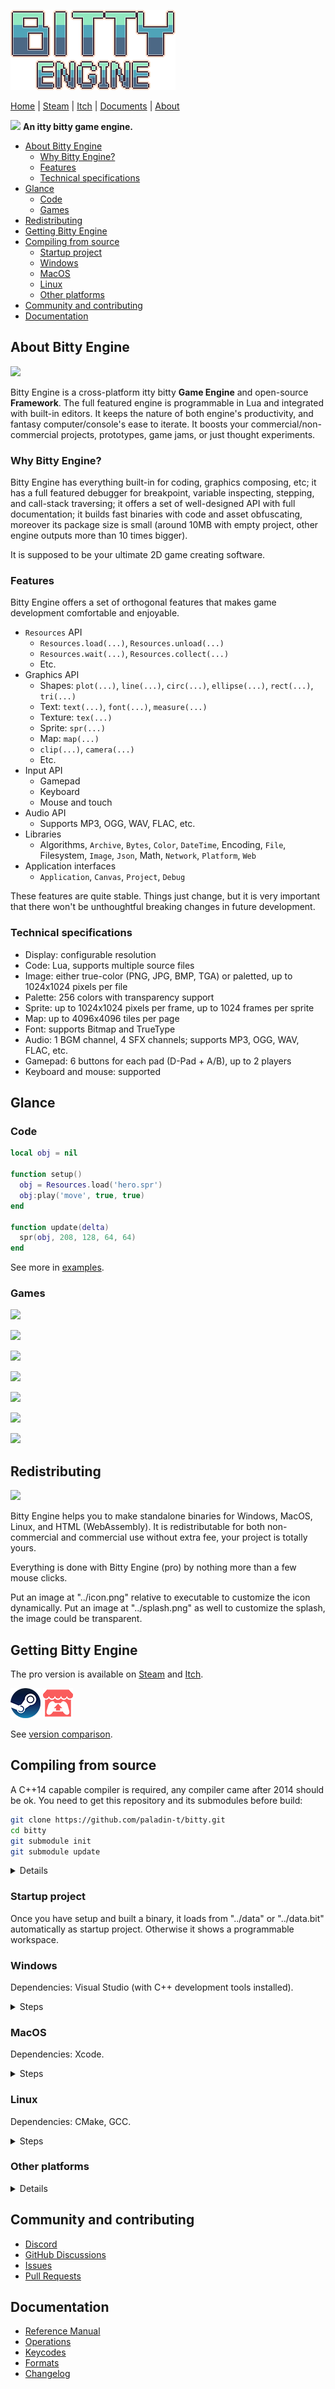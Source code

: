 ![](docs/imgs/logo.png)

[Home](https://paladin-t.github.io/bitty/index.html) | [Steam](https://store.steampowered.com/app/1386180/) | [Itch](https://tonywang.itch.io/bitty) | [Documents](https://paladin-t.github.io/bitty/documents.html) | [About](https://paladin-t.github.io/bitty/about.html)

![](docs/imgs/floppy.gif) **An itty bitty game engine.**

* [About Bitty Engine](#about-bitty-engine)
	* [Why Bitty Engine?](#why-bitty-engine)
	* [Features](#features)
	* [Technical specifications](#technical-specifications)
* [Glance](#glance)
	* [Code](#code)
	* [Games](#games)
* [Redistributing](#redistributing)
* [Getting Bitty Engine](#getting-bitty-engine)
* [Compiling from source](#compiling-from-source)
	* [Startup project](#startup-project)
	* [Windows](#windows)
	* [MacOS](#macos)
	* [Linux](#linux)
	* [Other platforms](#other-platforms)
* [Community and contributing](#community-and-contributing)
* [Documentation](#documentation)

## About Bitty Engine

![](docs/imgs/banner_coding.png)

Bitty Engine is a cross-platform itty bitty **Game Engine** and open-source **Framework**. The full featured engine is programmable in Lua and integrated with built-in editors. It keeps the nature of both engine's productivity, and fantasy computer/console's ease to iterate. It boosts your commercial/non-commercial projects, prototypes, game jams, or just thought experiments.

### Why Bitty Engine?

Bitty Engine has everything built-in for coding, graphics composing, etc; it has a full featured debugger for breakpoint, variable inspecting, stepping, and call-stack traversing; it offers a set of well-designed API with full documentation; it builds fast binaries with code and asset obfuscating, moreover its package size is small (around 10MB with empty project, other engine outputs more than 10 times bigger).

It is supposed to be your ultimate 2D game creating software.

### Features

Bitty Engine offers a set of orthogonal features that makes game development comfortable and enjoyable.

* `Resources` API
	* `Resources.load(...)`, `Resources.unload(...)`
	* `Resources.wait(...)`, `Resources.collect(...)`
	* Etc.
* Graphics API
	* Shapes: `plot(...)`, `line(...)`, `circ(...)`, `ellipse(...)`, `rect(...)`, `tri(...)`
	* Text: `text(...)`, `font(...)`, `measure(...)`
	* Texture: `tex(...)`
	* Sprite: `spr(...)`
	* Map: `map(...)`
	* `clip(...)`, `camera(...)`
	* Etc.
* Input API
	* Gamepad
	* Keyboard
	* Mouse and touch
* Audio API
	* Supports MP3, OGG, WAV, FLAC, etc.
* Libraries
	* Algorithms, `Archive`, `Bytes`, `Color`, `DateTime`, Encoding, `File`, Filesystem, `Image`, `Json`, Math, `Network`, `Platform`, `Web`
* Application interfaces
	* `Application`, `Canvas`, `Project`, `Debug`

These features are quite stable. Things just change, but it is very important that there won't be unthoughtful breaking changes in future development.

### Technical specifications

* Display: configurable resolution
* Code: Lua, supports multiple source files
* Image: either true-color (PNG, JPG, BMP, TGA) or paletted, up to 1024x1024 pixels per file
* Palette: 256 colors with transparency support
* Sprite: up to 1024x1024 pixels per frame, up to 1024 frames per sprite
* Map: up to 4096x4096 tiles per page
* Font: supports Bitmap and TrueType
* Audio: 1 BGM channel, 4 SFX channels; supports MP3, OGG, WAV, FLAC, etc.
* Gamepad: 6 buttons for each pad (D-Pad + A/B), up to 2 players
* Keyboard and mouse: supported

## Glance

### Code

```lua
local obj = nil

function setup()
  obj = Resources.load('hero.spr')
  obj:play('move', true, true)
end

function update(delta)
  spr(obj, 208, 128, 64, 64)
end
```

See more in [examples](examples).

### Games

![](docs/imgs/game1_2048.png)

![](docs/imgs/game2_reversi.png)

![](docs/imgs/game3_boing.png)

![](docs/imgs/game4_sweeper.png)

![](docs/imgs/game5_platformer.png)

![](docs/imgs/game6_rpg.png)

![](docs/imgs/game7_racing.png)

## Redistributing

![](docs/imgs/banner_platforms.png)

Bitty Engine helps you to make standalone binaries for Windows, MacOS, Linux, and HTML (WebAssembly). It is redistributable for both non-commercial and commercial use without extra fee, your project is totally yours.

Everything is done with Bitty Engine (pro) by nothing more than a few mouse clicks.

Put an image at "../icon.png" relative to executable to customize the icon dynamically. Put an image at "../splash.png" as well to customize the splash, the image could be transparent.

## Getting Bitty Engine

The pro version is available on [Steam](https://store.steampowered.com/app/1386180/) and [Itch](https://tonywang.itch.io/bitty).

[![](docs/imgs/steam.png)](https://store.steampowered.com/app/1386180/) [![](docs/imgs/itch.png)](https://tonywang.itch.io/bitty)

See [version comparison](versions.md).

## Compiling from source

A C++14 capable compiler is required, any compiler came after 2014 should be ok. You need to get this repository and its submodules before build:

```sh
git clone https://github.com/paladin-t/bitty.git
cd bitty
git submodule init
git submodule update
```

<details>
<summary>Details</summary>

See the [README](src/README.md) under the "src" directory for source code architecture.

There are some customizable macros:

* `BITTY_MULTITHREAD_ENABLED[=1]`: indicates whether project code executes on a thread separately from graphics
* `BITTY_DEBUG_ENABLED[=1]`: indicates whether project code debug is enabled; requires `BITTY_MULTITHREAD_ENABLED==1`; disable this to build a pure runner
* `BITTY_NETWORK_ENABLED[=1]`: indicates whether the `Network` API is enabled
* `BITTY_WEB_ENABLED[=1]`: indicates whether the `Web` API is enabled; disable this if you don't need web accessibility
* `BITTY_SPLASH_ENABLED[=1]`: indicates whether the splash is enabled
* `BITTY_EFFECTS_ENABLED[=0]`: whether full screen effects is enabled
* `BITTY_PROJECT_STRATEGY_MAP_BATCH_ENABLED[=0]`: indicates whether map batch is preferred; it might speed up map rendering if enabled, but requires more memory and could be slow with `mset(...)`

</details>

### Startup project

Once you have setup and built a binary, it loads from "../data" or "../data.bit" automatically as startup project. Otherwise it shows a programmable workspace.

### Windows

Dependencies: Visual Studio (with C++ development tools installed).

<details>
<summary>Steps</summary>

1. Build SDL2
	1. Compile from "lib/sdl/VisualC/SDL.sln"
	2. Execute `lib/sdl/copy_win.cmd`
2. Build SDL2_mixer
	1. Compile from "lib/sdl_mixer/VisualC/SDL_mixer.sln" (need to setup SDL2 including and linking paths from previous step manually)
	2. Execute `lib/sdl_mixer/copy_win.cmd`
3. Build Bitty Engine
	1. Compile from "bitty.sln"

</details>

### MacOS

Dependencies: Xcode.

<details>
<summary>Steps</summary>

1. Build cURL
	1. Execute:
		```sh
		cd lib/curl
		./MacOSX-Framework
		cd ../..
		```
2. Build SDL2
	1. Compile framework from "lib/sdl/Xcode/SDL/SDL.xcodeproj"
	2. Reveal "SDL2.framework" in Finder
	3. Copy "SDL2.framework" to both "lib/sdl/lib/" and "/Library/Frameworks/" (used in following step)
3. Build SDL2_mixer
	1. Compile framework from "lib/sdl_mixer/Xcode/SDL_mixer.xcodeproj"
	2. Reveal "SDL2_mixer.framework" in Finder
	3. Copy "SDL2_mixer.framework" to "lib/sdl_mixer/lib/"
4. Build Bitty Engine
	1. Compile from "bitty.xcodeproj"

</details>

### Linux

Dependencies: CMake, GCC.

<details>
<summary>Steps</summary>

1. Build cURL
	1. Execute:
		```sh
		cd lib/curl
		./configure
		make
		cd ../..
		```
	2. Execute `lib/curl/copy_linux.sh`
2. Build SDL2
	1. Execute:
		```sh
		cd lib/sdl
		./configure
		make
		sudo make install
		cd ../..
		```
	2. Execute `lib/sdl/copy_linux.sh`
3. Build SDL2_mixer
	1. Install necessary dependencies to enable extra audio format support, eg. for Ubuntu execute:
		```sh
		sudo apt install libflac-dev libfluidsynth-dev libmodplug-dev libmpg123-dev libopus-dev libopusfile-dev libvorbis-dev
		```
	2. Execute:
		```sh
		cd lib/sdl_mixer
		./configure
		make
		cd ../..
		```
	3. Execute `lib/sdl_mixer/copy_linux.sh`
4. Build Bitty Engine
	1. Execute:
		```sh
		cd bitty.linux
		cmake . && make
		cd ..
		```

</details>

### Other platforms

<details>
<summary>Details</summary>

You can also setup your own build pipeline for other platforms. The "lib" and "src" directories are almost what you need. See the [README](src/README.md) under the "src" directory for code architecture.

The "platform_*" files contain most platform dependent code, you'll probably make a specific port.

Note the file dialog library is only usable on desktop builds, make your own adaption if you need it on other platforms.

</details>

## Community and contributing

* [Discord](https://discord.gg/372vb8ct2H)
* [GitHub Discussions](https://github.com/paladin-t/bitty/discussions)
* [Issues](https://github.com/paladin-t/bitty/issues)
* [Pull Requests](https://github.com/paladin-t/bitty/pulls)

## Documentation

* [Reference Manual](https://paladin-t.github.io/bitty/manual.html)
* [Operations](https://paladin-t.github.io/bitty/operations.html)
* [Keycodes](https://paladin-t.github.io/bitty/keycodes.html)
* [Formats](https://paladin-t.github.io/bitty/formats.html)
* [Changelog](https://paladin-t.github.io/bitty/changelog.html)
